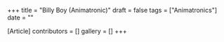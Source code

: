 +++
title = "Billy Boy (Animatronic)"
draft = false
tags = ["Animatronics"]
date = ""

[Article]
contributors = []
gallery = []
+++